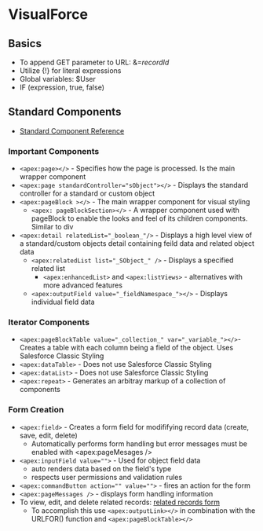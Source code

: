 # VisualForce
## Basics
* To append GET parameter to URL: &=_recordId_
* Utilize {!} for literal expressions
* Global variables: $User
* IF (expression, true, false)

## Standard Components
* [Standard Component Reference](https://developer.salesforce.com/docs/atlas.en-us.224.0.pages.meta/pages/pages_compref.htm?_ga=2.130643531.557902492.1665069460-1334770197.1660755932)

### Important Components
* `<apex:page></>` - Specifies how the page is processed. Is the main wrapper component
* `<apex:page standardController="sObject"></>` - Displays the standard controller for a standard or custom object
* `<apex:pageBlock ></>` - The main wrapper component for visual styling 
  * `<apex: pageBlockSection></>` - A wrapper component used with pageBlock to enable the looks and feel of its children components. Similar to div
* `<apex:detail relatedList="_boolean_"/>` - Displays a high level view of a standard/custom objects detail containing feild data and related object data
  * `<apex:relatedList list="_SObject_" />` - Displays a specified related list
    *  `<apex:enhancedList>` and `<apex:listViews>` - alternatives with more advanced features
  * `<apex:outputField value="_fieldNamespace_"></>` - Displays individual field data
### Iterator Components
* `<apex:pageBlockTable value="_collection_" var="_variable_"></>`- Creates a table with each column being a field of the object. Uses Salesforce Classic Styling
* `<apex:dataTable>` - Does not use Salesforce Classic Styling 
* `<apex:dataList>` - Does not use Salesforce Classic Styling 
* `<apex:repeat>` - Generates an arbitray markup of a collection of components

### Form Creation
* `<apex:field>` - Creates a form field for modififying record data (create, save, edit, delete)
  *  Automatically performs form handling but error messages must be enabled with <apex:pageMesages />
 * `<apex:inputField value="">` - Used for object field data
    * auto renders data based on the field's type
    * respects user permissions and validation rules
 * `<apex:commandButton action="" value="">` - fires an action for the form
 * `<apex:pageMessages />` - displays form handling information
 * To view, edit, and delete related records: [related records form]()
     *  To accomplish this use `<apex:outputLink></>` in combination with the URLFOR() function and `<apex:pageBlockTable></>`
